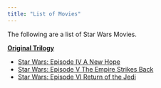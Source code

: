 ```yaml
---
title: "List of Movies"
---
```


The following are a list of Star Wars Movies.

**[Original Trilogy](/original-trilogy)**

- [Star Wars: Episode IV A New Hope](/star-wars-episode-iv-a-new-hope)
- [Star Wars: Episode V The Empire Strikes Back](/star-wars-episode-v-the-empire-strikes-back)
- [Star Wars: Episode VI Return of the Jedi](/star-wars-episode-vi-return-of-the-jedi)
